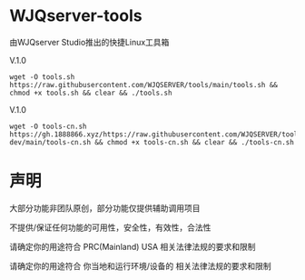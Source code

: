 # WJQserver-tools
由WJQserver Studio推出的快捷Linux工具箱

V.1.0
```
wget -O tools.sh https://raw.githubusercontent.com/WJQSERVER/tools/main/tools.sh && chmod +x tools.sh && clear && ./tools.sh
```
V.1.0
```
wget -O tools-cn.sh https://gh.1888866.xyz/https://raw.githubusercontent.com/WJQSERVER/tools-dev/main/tools-cn.sh && chmod +x tools-cn.sh && clear && ./tools-cn.sh
```
# 声明

大部分功能非团队原创，部分功能仅提供辅助调用项目

不提供/保证任何功能的可用性，安全性，有效性，合法性

请确定你的用途符合 PRC(Mainland) USA 相关法律法规的要求和限制

请确定你的用途符合 你当地和运行环境/设备的 相关法律法规的要求和限制

